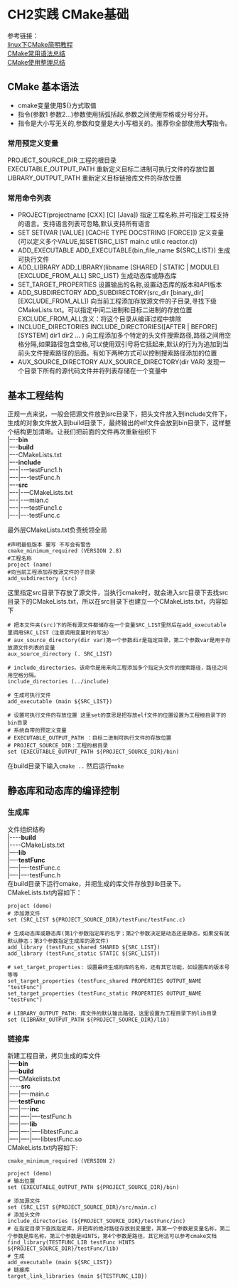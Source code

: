 # CH2实践  CMake基础

参考链接：  
[linux下CMake简明教程](https://blog.csdn.net/whahu1989/article/details/82078563)  
[CMake常用语法总结](https://www.jianshu.com/p/8909efe13308)    
[CMake使用整理总结](https://blog.csdn.net/wzzfeitian/article/details/40963457)  

## CMake 基本语法

+ cmake变量使用${}方式取值  
+ 指令(参数1 参数2…)参数使用括弧括起,参数之间使用空格或分号分开。
+ 指令是大小写无关的,参数和变量是大小写相关的。推荐你全部使用**大写**指令。

### 常用预定义变量

PROJECT_SOURCE_DIR 工程的根目录  
EXECUTABLE_OUTPUT_PATH 重新定义目标二进制可执行文件的存放位置
LIBRARY_OUTPUT_PATH 重新定义目标链接库文件的存放位置

### 常用命令列表

+ PROJECT(projectname [CXX] [C] [Java])
  指定工程名称,并可指定工程支持的语言。支持语言列表可忽略,默认支持所有语言
+ SET
  SET(VAR [VALUE] [CACHE TYPE DOCSTRING [FORCE]])
  定义变量(可以定义多个VALUE,如SET(SRC_LIST main.c util.c reactor.c))
+ ADD_EXECUTABLE
  ADD_EXECUTABLE(bin_file_name ${SRC_LIST})
  生成可执行文件
+ ADD_LIBRARY
  ADD_LIBRARY(libname [SHARED | STATIC | MODULE] [EXCLUDE_FROM_ALL] SRC_LIST)
  生成动态库或静态库
+ SET_TARGET_PROPERTIES
  设置输出的名称,设置动态库的版本和API版本
+ ADD_SUBDIRECTORY
  ADD_SUBDIRECTORY(src_dir [binary_dir] [EXCLUDE_FROM_ALL])
  向当前工程添加存放源文件的子目录,寻找下级CMakeLists.txt。可以指定中间二进制和目标二进制的存放位置
  EXCLUDE_FROM_ALL含义：将这个目录从编译过程中排除
+ INCLUDE_DIRECTORIES
  INCLUDE_DIRECTORIES([AFTER | BEFORE] [SYSTEM] dir1 dir2 … )
  向工程添加多个特定的头文件搜索路径,路径之间用空格分隔,如果路径包含空格,可以使用双引号将它括起来,默认的行为为追加到当前头文件搜索路径的后面。有如下两种方式可以控制搜索路径添加的位置
+ AUX_SOURCE_DIRECTORY
  AUX_SOURCE_DIRECTORY(dir VAR)
  发现一个目录下所有的源代码文件并将列表存储在一个变量中

## 基本工程结构

正规一点来说，一般会把源文件放到src目录下，把头文件放入到include文件下，生成的对象文件放入到build目录下，最终输出的elf文件会放到bin目录下，这样整个结构更加清晰。让我们把前面的文件再次重新组织下   
|–--**bin**  
|–--**build**  
|–--CMakeLists.txt  
|–--**include**  
|–--|--–testFunc1.h  
|–--|–--testFunc.h  
|–--**src**  
|–--|--–CMakeLists.txt  
|–--|--–mian.c   
|–--|--–testFunc1.c  
|–--|–--testFunc.c

最外层CMakeLists.txt负责统领全局  

```
#声明最低版本 要写 不写会有警告
cmake_minimum_required (VERSION 2.8)
#工程名称
project (name)
#向当前工程添加存放源文件的子目录
add_subdirectory (src)
```

这里指定src目录下存放了源文件，当执行cmake时，就会进入src目录下去找src目录下的CMakeLists.txt，所以在src目录下也建立一个CMakeLists.txt，内容如下  

```
# 把本文件夹(src)下的所有源文件都储存在一个变量SRC_LIST里然后在add_executable里调用SRC_LIST（注意调用变量时的写法）
# aux_source_directory(dir var)第一个参数dir是指定目录，第二个参数var是用于存放源文件列表的变量
aux_source_directory (. SRC_LIST)

# include_directories。该命令是用来向工程添加多个指定头文件的搜索路径，路径之间用空格分隔。
include_directories (../include)

# 生成可执行文件
add_executable (main ${SRC_LIST})

# 设置可执行文件的存放位置 这里set的意思是把存放elf文件的位置设置为工程根目录下的bin目录
# 系统自带的预定义变量
# EXECUTABLE_OUTPUT_PATH ：目标二进制可执行文件的存放位置
# PROJECT_SOURCE_DIR：工程的根目录
set (EXECUTABLE_OUTPUT_PATH ${PROJECT_SOURCE_DIR}/bin)
```

在build目录下输入`cmake ..`  然后运行`make`

## 静态库和动态库的编译控制

### 生成库

文件组织结构  
|----**build**  
|----CMakeLists.txt  
|—-**lib**  
|—-**testFunc**  
|—-|—-testFunc.c  
|—-|—-testFunc.h  
在build目录下运行cmake，并把生成的库文件存放到lib目录下。  
CMakeLists.txt内容如下：  

```cmake_minimum_required (VERSION 3.5)
project (demo)
# 添加源文件
set (SRC_LIST ${PROJECT_SOURCE_DIR}/testFunc/testFunc.c)

# 生成动态库或静态库(第1个参数指定库的名字；第2个参数决定是动态还是静态，如果没有就默认静态；第3个参数指定生成库的源文件)
add_library (testFunc_shared SHARED ${SRC_LIST})
add_library (testFunc_static STATIC ${SRC_LIST})

# set_target_properties: 设置最终生成的库的名称，还有其它功能，如设置库的版本号等等
set_target_properties (testFunc_shared PROPERTIES OUTPUT_NAME "testFunc")
set_target_properties (testFunc_static PROPERTIES OUTPUT_NAME "testFunc")

# LIBRARY_OUTPUT_PATH: 库文件的默认输出路径，这里设置为工程目录下的lib目录
set (LIBRARY_OUTPUT_PATH ${PROJECT_SOURCE_DIR}/lib)
```

### 链接库

新建工程目录，拷贝生成的库文件  
|—-**bin**  
|—-**build**  
|—-CMakelists.txt  
|----**src**  
|—-|—-main.c  
|—-**testFunc**  
|—-|—-**inc**  
|—-|—-|—-testFunc.h  
|—-|—-**lib**  
|—-|—-|—-libtestFunc.a  
|—-|—-|—-libtestFunc.so  
CMakeLists.txt内容如下:  

```
cmake_minimum_required (VERSION 2)

project (demo)
# 输出位置
set (EXECUTABLE_OUTPUT_PATH ${PROJECT_SOURCE_DIR}/bin)

# 添加源文件
set (SRC_LIST ${PROJECT_SOURCE_DIR}/src/main.c)
# 添加头文件
include_directories (${PROJECT_SOURCE_DIR}/testFunc/inc)
# 在指定目录下查找指定库，并把库的绝对路径存放到变量里，其第一个参数是变量名称，第二个参数是库名称，第三个参数是HINTS，第4个参数是路径，其它用法可以参考cmake文档
find_library(TESTFUNC_LIB testFunc HINTS ${PROJECT_SOURCE_DIR}/testFunc/lib)
# 生成
add_executable (main ${SRC_LIST})
# 链接库
target_link_libraries (main ${TESTFUNC_LIB})

```



